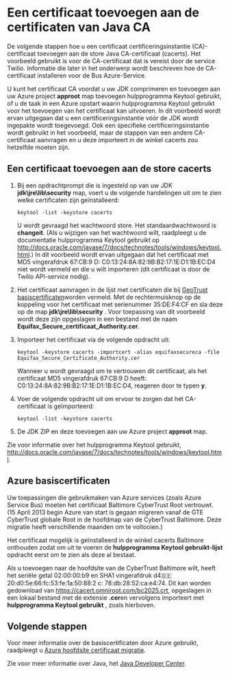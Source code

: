 <properties 
    pageTitle="Een certificaat toevoegen aan de store Java CA | Microsoft Azure" 
    description="Informatie over het toevoegen van een certificaat-certificeringsinstantie (CA) naar de store Java CA certificaat (cacerts) voor Twilio service of Azure Service Bus." 
    services="" 
    documentationCenter="java" 
    authors="rmcmurray" 
    manager="wpickett" 
    editor=""/>

<tags 
    ms.service="multiple" 
    ms.workload="na" 
    ms.tgt_pltfrm="na" 
    ms.devlang="Java" 
    ms.topic="article" 
    ms.date="08/11/2016" 
    ms.author="robmcm"/>

# <a name="adding-a-certificate-to-the-java-ca-certificates-store"></a>Een certificaat toevoegen aan de certificaten van Java CA
De volgende stappen hoe u een certificaat certificeringsinstantie (CA)-certificaat toevoegen aan de store Java CA-certificaat (cacerts). Het voorbeeld gebruikt is voor de CA-certificaat dat is vereist door de service Twilio. Informatie die later in het onderwerp wordt beschreven hoe de CA-certificaat installeren voor de Bus Azure-Service. 

U kunt het certificaat CA voordat u uw JDK comprimeren en toevoegen aan uw Azure project **approot** map toevoegen hulpprogramma Keytool gebruikt, of u de taak in een Azure opstart waarin hulpprogramma Keytool gebruikt voor het toevoegen van het certificaat kan uitvoeren. In dit voorbeeld wordt ervan uitgegaan dat u een certificeringsinstantie vóór de JDK wordt ingepakte wordt toegevoegd. Ook een specifieke certificeringsinstantie wordt gebruikt in het voorbeeld, maar de stappen van een andere CA-certificaat aanvragen en u deze importeert in de winkel cacerts zou hetzelfde moeten zijn.

## <a name="to-add-a-certificate-to-the-cacerts-store"></a>Een certificaat toevoegen aan de store cacerts

1. Bij een opdrachtprompt die is ingesteld op van uw JDK **jdk\jre\lib\security** map, voert u de volgende handelingen uit om te zien welke certificaten zijn geïnstalleerd:

    `keytool -list -keystore cacerts`

    U wordt gevraagd het wachtwoord store. Het standaardwachtwoord is **changeit**. (Als u wijzigen van het wachtwoord wilt, raadpleegt u de documentatie hulpprogramma Keytool gebruikt op <http://docs.oracle.com/javase/7/docs/technotes/tools/windows/keytool.html>.) In dit voorbeeld wordt ervan uitgegaan dat het certificaat met MD5 vingerafdruk 67:CB:9 D: C0:13:24:8A:82:9B:B2:17:1E:D1:1B:EC:D4 niet wordt vermeld en die u wilt importeren (dit certificaat is door de Twilio API-service nodig).
2. Het certificaat aanvragen in de lijst met certificaten die bij [GeoTrust basiscertificaten](http://www.geotrust.com/resources/root-certificates/)worden vermeld. Met de rechtermuisknop op de koppeling voor het certificaat met serienummer 35:DE:F4:CF en sla deze op de map **jdk\jre\lib\security** . Voor toepassing van dit voorbeeld wordt deze zijn opgeslagen in een bestand met de naam **Equifax\_Secure\_certificaat\_Authority.cer**.
3. Importeer het certificaat via de volgende opdracht uit:

    `keytool -keystore cacerts -importcert -alias equifaxsecureca -file Equifax_Secure_Certificate_Authority.cer`

    Wanneer u wordt gevraagd om te vertrouwen dit certificaat, als het certificaat MD5 vingerafdruk 67:CB:9 D heeft: C0:13:24:8A:82:9B:B2:17:1E:D1:1B:EC:D4, reageren door te typen **y**.
4. Voer de volgende opdracht uit om ervoor te zorgen dat het CA-certificaat is geïmporteerd:

    `keytool -list -keystore cacerts`

5. De JDK ZIP en deze toevoegen aan uw Azure project **approot** map.

Zie voor informatie over het hulpprogramma Keytool gebruikt, <http://docs.oracle.com/javase/7/docs/technotes/tools/windows/keytool.html>.

## <a name="azure-root-certificates"></a>Azure basiscertificaten

Uw toepassingen die gebruikmaken van Azure services (zoals Azure Service Bus) moeten het certificaat Baltimore CyberTrust Root vertrouwt. (15 April 2013 begin Azure van start is gegaan migreren vanaf de GTE CyberTrust globale Root in de hoofdmap van de CyberTrust Baltimore. Deze migratie heeft verschillende maanden om te voltooien.)

Het certificaat mogelijk is geïnstalleerd in de winkel cacerts Baltimore onthouden zodat om uit te voeren de **hulpprogramma Keytool gebruikt-lijst** opdracht eerst om te zien als deze al bestaat.

Als u toevoegen naar de hoofdsite van de CyberTrust Baltimore wilt, heeft het seriële getal 02:00:00:b9 en SHA1 vingerafdruk d4:de:20:d0:5e:66:fc:53:fe:1a:50:88:2 c: 78:db:28:52:ca:e4:74. Dit kan worden gedownload van <https://cacert.omniroot.com/bc2025.crt>, opgeslagen in een lokaal bestand met de extensie **.cer**en vervolgens importeert met **hulpprogramma Keytool gebruikt** , zoals hierboven.

## <a name="next-steps"></a>Volgende stappen

Voor meer informatie over de basiscertificaten door Azure gebruikt, raadpleegt u [Azure hoofdsite certificaat migratie](http://blogs.msdn.com/b/windowsazure/archive/2013/03/15/windows-azure-root-certificate-migration.aspx).

Zie voor meer informatie over Java, het [Java Developer Center](/develop/java/).
